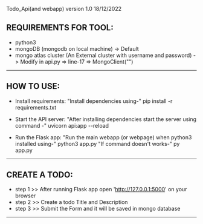 Todo_Api(and webapp) version 1.0 18/12/2022


REQUIREMENTS FOR TOOL:
--------------------------------------------------------------------
- python3
- mongoDB (mongodb on local machine) -> Default
- mongo atlas cluster (An External cluster with username and password) -> Modify in api.py => line-17 => MongoClient("<your connection string here>")
--------------------------------------------------------------------


HOW TO USE:
--------------------------------------------------------------------
- Install requirements:
    "Install dependencies using-"
        pip install -r requirements.txt

- Start the API server:
    "After installing dependencies start the server using command -"
        uvicorn api:app --reload

- Run the Flask app:
    "Run the main webapp (or webpage) when python3 installed using-"
        python3 app.py
    "If command doesn't works-"
        py app.py
--------------------------------------------------------------------


CREATE A TODO:
--------------------------------------------------------------------
- step 1 >> After running Flask app open 'http://127.0.0.1:5000' on your browser
- step 2 >> Create a todo Title and Description
- step 3 >> Submit the Form and it will be saved in mongo database
--------------------------------------------------------------------
